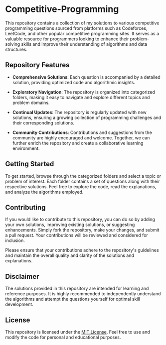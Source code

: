 # Competitive-Programming

This repository contains a collection of my solutions to various competitive programming questions sourced from platforms such as Codeforces, LeetCode, and other popular competitive programming sites. It serves as a valuable resource for programmers looking to enhance their problem-solving skills and improve their understanding of algorithms and data structures.

## Repository Features

- **Comprehensive Solutions**: Each question is accompanied by a detailed solution, providing optimized code and algorithmic insights.

- **Exploratory Navigation**: The repository is organized into categorized folders, making it easy to navigate and explore different topics and problem domains.

- **Continual Updates**: The repository is regularly updated with new solutions, ensuring a growing collection of programming challenges and their corresponding solutions.

- **Community Contributions**: Contributions and suggestions from the community are highly encouraged and welcome. Together, we can further enrich the repository and create a collaborative learning environment.

## Getting Started

To get started, browse through the categorized folders and select a topic or problem of interest. Each folder contains a set of questions along with their respective solutions. Feel free to explore the code, read the explanations, and analyze the algorithms employed.

## Contributing

If you would like to contribute to this repository, you can do so by adding your own solutions, improving existing solutions, or suggesting enhancements. Simply fork the repository, make your changes, and submit a pull request. Your contributions will be reviewed and considered for inclusion.

Please ensure that your contributions adhere to the repository's guidelines and maintain the overall quality and clarity of the solutions and explanations.

## Disclaimer

The solutions provided in this repository are intended for learning and reference purposes. It is highly recommended to independently understand the algorithms and attempt the questions yourself for optimal skill development.

## License

This repository is licensed under the [MIT License](LICENSE). Feel free to use and modify the code for personal and educational purposes.